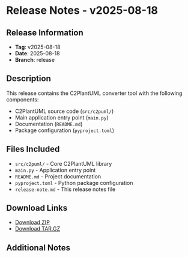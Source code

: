 # Release Notes - v2025-08-18

## Release Information
- **Tag**: v2025-08-18
- **Date**: 2025-08-18
- **Branch**: release

## Description
This release contains the C2PlantUML converter tool with the following components:
- C2PlantUML source code (`src/c2puml/`)
- Main application entry point (`main.py`)
- Documentation (`README.md`)
- Package configuration (`pyproject.toml`)

## Files Included
- `src/c2puml/` - Core C2PlantUML library
- `main.py` - Application entry point
- `README.md` - Project documentation
- `pyproject.toml` - Python package configuration
- `release-note.md` - This release notes file

## Download Links
- [Download ZIP](https://github.com/fischerjooo/c2puml/archive/refs/heads/release.zip)
- [Download TAR.GZ](https://github.com/fischerjooo/c2puml/archive/refs/heads/release.tar.gz)

## Additional Notes

